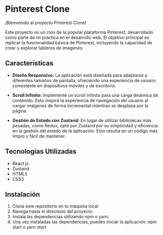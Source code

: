 # Pinterest Clone

¡Bienvenido al proyecto Pinterest Clone!

Este proyecto es un clon de la popular plataforma Pinterest, desarrollado como parte de mi práctica en el desarrollo web. El objetivo principal es replicar la funcionalidad básica de Pinterest, incluyendo la capacidad de crear y explorar tableros de imágenes.

## Características

- **Diseño Responsivo:** La aplicación está diseñada para adaptarse a diferentes tamaños de pantalla, ofreciendo una experiencia de usuario consistente en dispositivos móviles y de escritorio.
- **Scroll Infinito:** Implementé un scroll infinito para una carga dinámica de contenido. Esto mejora la experiencia de navegación del usuario al cargar imágenes de forma incremental mientras se desplaza por la página.

- **Gestión de Estado con Zustand:** En lugar de utilizar bibliotecas más pesadas, como Redux, opté por Zustand por su simplicidad y eficiencia en la gestión del estado de la aplicación. Esto resulta en un código más limpio y fácil de mantener.

## Tecnologías Utilizadas

- React.js
- Zustand
- HTML5
- CSS3

## Instalación

1. Clona este repositorio en tu máquina local.
2. Navega hasta el directorio del proyecto.
3. Instala las dependencias utilizando npm o yarn:
4. Una vez instaladas las dependencias, puedes iniciar la aplicación: npm start o yarn start
